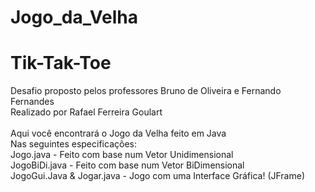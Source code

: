 # Jogo_da_Velha
# Tik-Tak-Toe

  Desafio proposto pelos professores Bruno de Oliveira e Fernando Fernandes \
  Realizado por Rafael Ferreira Goulart \
\
  Aqui você encontrará o Jogo da Velha feito em Java \
  Nas seguintes especificações: \
    Jogo.java     - Feito com base num Vetor Unidimensional \
    JogoBiDi.java - Feito com base num Vetor BiDimensional \
    JogoGui.Java & Jogar.java - Jogo com uma Interface Gráfica! (JFrame)
